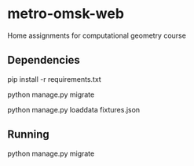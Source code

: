 metro-omsk-web
==============

Home assignments for computational geometry course

## Dependencies
  pip install -r requirements.txt
  
  python manage.py migrate
  
  python manage.py loaddata fixtures.json

## Running
  python manage.py migrate


